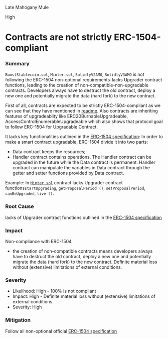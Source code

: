 Late Mahogany Mule

High

# Contracts are not strictly ERC-1504-compliant

### Summary

`BoostStablecoin.sol`, `Minter.sol`, `SolidlyV2AMO`, `SolidlyV3AMO` is not following the ERC-1504 non-optional requirements-lacks Upgrader contract functions, leading to the creation of non-compatible-non-upgradable contracts. Developers always have to destruct the old contract, deploy a new one and potentially migrate the data (hard fork) to the new contract.

First of all, contracts are expected to be strictly ERC-1504-compliant as we can see that they have mentioned in [readme](https://github.com/sherlock-audit/2024-10-axion?tab=readme-ov-file#q-is-the-codebase-expected-to-comply-with-any-eips-can-there-beare-there-any-deviations-from-the-specification). Also contracts are inheriting features of upgradeablity like ERC20BurnableUpgradeable, AccessControlEnumerableUpgradeable which also shows that protocol goal to follow ERC-1504 for Upgradable Contract.

It lacks key functionalities outlined in the [ERC-1504 specification](https://eips.ethereum.org/EIPS/eip-1504#specification): In order to make a smart contract upgradable, ERC-1504 divide it into two parts:

- Data contract keeps the resources;
- Handler contract contains operations.
The Handler contract can be upgraded in the future while the Data contract is permanent. Handler contract can manipulate the variables in Data contract through the getter and setter functions provided by Data contract.

Example: In [`Minter.sol`](https://github.com/sherlock-audit/2024-10-axion/blob/c65e662999d0c79439703fc6713814b4ad023e01/liquidity-amo/contracts/Minter.sol#L12) contract lacks Upgrader contract functions`startUpgrading`, `getProposalPeriod ()`, `setProposalPeriod`, `canBeUpgraded`, `live ()`.


### Root Cause
lacks of  Upgrader contract functions outlined in the [ERC-1504 specification](https://eips.ethereum.org/EIPS/eip-1504#specification)


### Impact

Non-compliance with ERC-1504 
- the creation of non-compatible contracts means developers always have to destruct the old contract, deploy a new one and potentially migrate the data (hard fork) to the new contract. Definite material loss without (extensive) limitations of external conditions.

### Severity
- Likelihood: High - 100% is not compliant
- Impact: High - Definite material loss without (extensive) limitations of external conditions.
- Severity: High


### Mitigation

Follow all non-optional official [ERC-1504 specification](https://eips.ethereum.org/EIPS/eip-1504#specification)